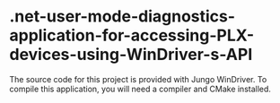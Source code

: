 # .net-user-mode-diagnostics-application-for-accessing-PLX-devices-using-WinDriver-s-API
The source code for this project is provided with Jungo WinDriver. To compile this application, you will need a compiler and CMake installed.
